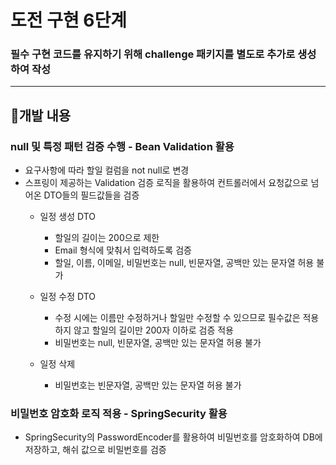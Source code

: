 # 도전 구현 6단계
### 필수 구현 코드를 유지하기 위해 challenge 패키지를 별도로 추가로 생성하여 작성
___

## 📍개발 내용
### null 및 특정 패턴 검증 수행 - Bean Validation 활용
- 요구사항에 따라 할일 컬럼을 not null로 변경 
- 스프링이 제공하는 Validation 검증 로직을 활용하여 컨트롤러에서 요청값으로 넘어온 DTO들의 필드값들을 검증
  - 일정 생성 DTO
    - 할일의 길이는 200으로 제한
    - Email 형식에 맞춰서 입력하도록 검증
    - 할일, 이름, 이메일, 비밀번호는 null, 빈문자열, 공백만 있는 문자열 허용 불가 


  - 일정 수정 DTO
    - 수정 시에는 이름만 수정하거나 할일만 수정할 수 있으므로 필수값은 적용하지 않고 할일의 길이만 200자 이하로 검증 적용
    - 비밀번호는 null, 빈문자열, 공백만 있는 문자열 허용 불가


  - 일정 삭제
    - 비밀번호는 빈문자열, 공백만 있는 문자열 허용 불가


### 비밀번호 암호화 로직 적용 - SpringSecurity 활용
- SpringSecurity의 PasswordEncoder를 활용하여 비밀번호를 암호화하여 DB에 저장하고, 해쉬 값으로 비밀번호를 검증 